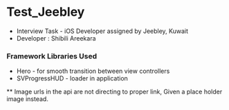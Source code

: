 # Test_Jeebley
* Interview Task - iOS Developer assigned by Jeebley, Kuwait
* Developer : Shibili Areekara



### Framework Libraries Used
* Hero - for smooth transition between view controllers
* SVProgressHUD - loader in application

** Image urls in the api are not directing to proper link, Given a place holder image instead.

